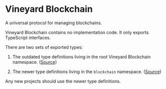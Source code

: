# Vineyard Blockchain

A universal protocol for managing blockchains.  

Vineyard Blockchain contains no implementation code.  It only exports TypeScript interfaces.

There are two sets of exported types:

1. The outdated type definitions living in the root Vineyard Blockchain namespace. ([Source](src/types.ts))

2. The newer type definitions living in the `blockchain` namespace. ([Source](src/blockchain.ts))

Any new projects should use the newer type definitions.
